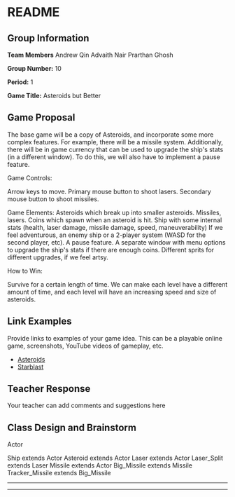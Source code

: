 # README #

## Group Information ##

**Team Members**
Andrew Qin
Advaith Nair
Prarthan Ghosh

**Group Number:** 10

**Period:**	1

**Game Title:** Asteroids but Better

## Game Proposal ##

The base game will be a copy of Asteroids, and incorporate some more complex features. For example, there will be a missile system. 
Additionally, there will be in game currency that can be used to upgrade the ship's stats (in a different window). 
To do this, we will also have to implement a pause feature.

Game Controls:

Arrow keys to move.
Primary mouse button to shoot lasers.
Secondary mouse button to shoot missiles.

Game Elements:
Asteroids which break up into smaller asteroids.
Missiles, lasers.
Coins which spawn when an asteroid is hit.
Ship with some internal stats (health, laser damage, missile damage, speed, maneuverability)
If we feel adventurous, an enemy ship or a 2-player system (WASD for the second player, etc).
A pause feature.
A separate window with menu options to upgrade the ship's stats if there are enough coins.
Different sprits for different upgrades, if we feel artsy.

How to Win:

Survive for a certain length of time. We can make each level have a different amount of time, 
and each level will have an increasing speed and size of asteroids.

## Link Examples ##
Provide links to examples of your game idea.  This can be a playable online game, screenshots, YouTube videos of gameplay, etc.

+ [Asteroids](https://freeasteroids.org/)
+ [Starblast](https://starblast.io/)

## Teacher Response ##

Your teacher can add comments and suggestions here

## Class Design and Brainstorm ##

Actor

Ship extends Actor
Asteroid extends Actor
Laser extends Actor
Laser_Split extends Laser
Missile extends Actor
Big_Missile extends Missile
Tracker_Missile extends Big_Missile

***
***

